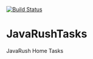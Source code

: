 [![Build Status](https://travis-ci.org/AlexDoh/JavaRushTasks.svg?branch=master)](https://travis-ci.org/AlexDoh/JavaRushTasks)

# JavaRushTasks
JavaRush Home Tasks
